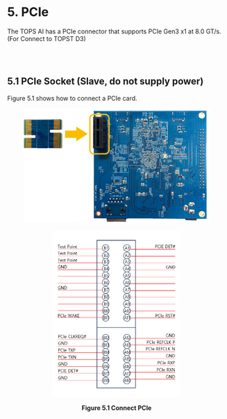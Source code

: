 ﻿# 5. PCIe

The TOPS AI has a PCIe connector that supports PCIe Gen3 x1 at 8.0 GT/s.
(For Connect to TOPST D3)

<br/><br/>

## 5.1 PCIe Socket (Slave, do not supply power)

Figure 5.1 shows how to connect a PCIe card.

<p align="center"><img src="https://raw.githubusercontent.com/topst-development/Documentation/refs/heads/main/Single%20Board%20Computer/P%20Model/AI-P/Hardware/media/5.%20PCIe.image1.png?raw=true"
style="width:4.48039in;height:2.76691in"</p>
<p align="center"><img src="https://raw.githubusercontent.com/topst-development/Documentation/refs/heads/main/Single%20Board%20Computer/P%20Model/AI-P/Hardware/media/5.%20PCIe.image2.png?raw=true"
style="width:3.0597in;height:3.98339in"</p>
<p align="center"><strong>Figure 5.1 Connect PCIe</strong></p>
